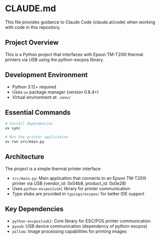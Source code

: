 # CLAUDE.md

This file provides guidance to Claude Code (claude.ai/code) when working with code in this repository.

## Project Overview

This is a Python project that interfaces with Epson TM-T20III thermal printers via USB using the python-escpos library.

## Development Environment

- Python 3.12+ required
- Uses `uv` package manager (version 0.8.4+)
- Virtual environment at `.venv/`

## Essential Commands

```bash
# Install dependencies
uv sync

# Run the printer application
uv run src/main.py
```

## Architecture

The project is a simple thermal printer interface:
- `src/main.py`: Main application that connects to an Epson TM-T20III printer via USB (vendor_id: 0x04b8, product_id: 0x0e28)
- Uses `python-escpos[usb]` library for printer communication
- Type stubs are provided in `typings/escpos/` for better IDE support

## Key Dependencies

- `python-escpos[usb]`: Core library for ESC/POS printer communication
- `pyusb`: USB device communication (dependency of python-escpos)
- `pillow`: Image processing capabilities for printing images